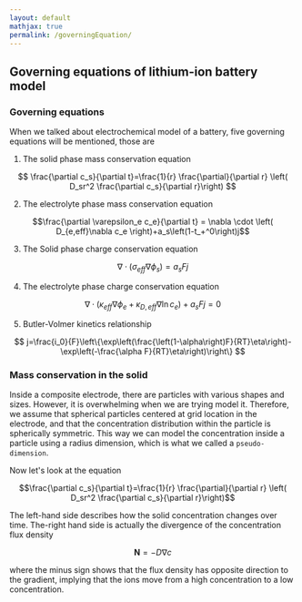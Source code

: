 ```yaml
---
layout: default
mathjax: true
permalink: /governingEquation/
---
```


## Governing equations of lithium-ion battery model

### Governing equations

When we talked about electrochemical model of a battery, five governing equations will be mentioned, those are

1. The solid phase mass conservation equation

$$
\frac{\partial c_s}{\partial t}=\frac{1}{r} \frac{\partial}{\partial r} \left( D_sr^2 \frac{\partial c_s}{\partial r}\right)
$$

2. The electrolyte phase mass conservation equation

$$\frac{\partial \varepsilon_e c_e}{\partial t} = \nabla \cdot \left( D_{e,eff}\nabla c_e \right)+a_s\left(1-t_+^0\right)j$$

3. The Solid phase charge conservation equation

$$\nabla\cdot\left(\sigma_{eff}\nabla\phi_s\right)=a_sFj$$

4. The electrolyte phase charge conservation equation

$$\nabla\cdot\left(\kappa_{eff}\nabla\phi_e+\kappa_{D,eff}\nabla\ln c_e\right)+a_sFj=0$$

5. Butler-Volmer kinetics relationship

$$
j=\frac{i_0}{F}\left\{\exp\left(\frac{\left(1-\alpha\right)F}{RT}\eta\right)-\exp\left(-\frac{\alpha F}{RT}\eta\right)\right\}
$$

### Mass conservation in the solid

Inside a composite electrode, there are particles with various shapes and sizes. However, it is overwhelming when we are trying model it. Therefore, we assume that spherical particles centered at grid location in the electrode, and that the concentration distribution within the particle is spherically symmetric. This way we can model the concentration inside a particle using a radius dimension, which is what we called a `pseudo-dimension`.  

Now let's look at the equation

$$\frac{\partial c_s}{\partial t}=\frac{1}{r} \frac{\partial}{\partial r} \left( D_sr^2 \frac{\partial c_s}{\partial r}\right)$$

The left-hand side describes how the solid concentration changes over time. The-right hand side is actually the divergence of the concentration flux density

$$\mathbf{N}=-D\nabla c$$ 

where the minus sign shows that the flux density has opposite direction to the gradient, implying that the ions move from a high concentration to a low concentration. 
